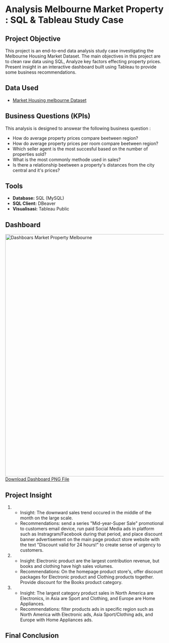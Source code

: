 # Analysis Melbourne Market Property : SQL & Tableau Study Case 

## Project Objective
This project is an end-to-end data analysis study case investigating the Melbourne Housing Market Dataset. The main objectives in this project are to clean raw data using SQL, Analyze key factors effecting property prices. Present insight in an interactive dashboard built using Tableau to provide some business recommendations.

## Data Used
- <a href=https://github.com/jefryramadhan/Data-Analysis--Melbourne-Housing-Dashboard/blob/main/Melbourne%20total%20cleaned.csv>Market Housing melbourne Dataset</a>

## Business Questions (KPIs)
This analysis is designed to answear the following business question : 
- How do average property prices compare beetween region?
- How do average property prices per room compare beetween region? 
- Which seller agent is the most succesful based on the number of properties sold?
- What is the most commonly methode used  in sales?
- Is there a relationship beetween a property's distances from the city central and it's prices?

## Tools
* **Database:** SQL (MySQL)
* **SQL Client:** DBeaver
* **Visualisasi:** Tableau Public

## Dashboard 
<img width="1366" height="768" alt="Dashboars Market Property Melbourne" src="https://github.com/user-attachments/assets/0bc428f2-7907-474f-83f1-7d6dfa7f04a0" />
<a href="https://github.com/jefryramadhan/Tableu-Retail-Dashboard/blob/main/Dashboard%20Sales%20Data%20Online.png">Download Dashboard PNG File</a>

## Project Insight
1. - Insight: The downward sales trend occured in the middle of the month on the large scale.
   - Recommendations: send a series "Mid-year-Super Sale" promotional to customers email device, run paid Social Media ads in platform such as Instragram/Facebook during that period, and place discount banner advertisement on the main page product store website with the text "Discount valid for 24 hours!" to create sense of urgency to customers.
2. - Insight: Electronic product are the largest contribution revenue, but books and clothing have high sales volumes.
   - Recommendations: On the homepage product store's, offer discount packages for Electronic product and Clothing products together. Provide discount for the Books product category.
3. - Insight: The largest category product sales in North America are Electronics, in Asia are Sport and Clothing, and Europe are Home Appliances.
   - Recommendations: filter products ads in specific region such as North America with Electronic ads, Asia Sport/Clothing ads, and Europe with Home Appliances ads.
     
## Final Conclusion

